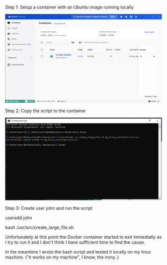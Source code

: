 Step 1: Setup a container with an Ubuntu image running locally

![alt text](container_running.png)

Step 2: Copy the script to the container

![alt text](cp_command.png)

Step 3: Create user john and run the script

useradd john

bash /usr/src/create_large_file.sh

Unfortunately at this point the Docker container started to exit immediatly as I try to run it and I don't think I have sufficient time to find the cause.

In the meantime I wrote the bash script and tested it locally on my linux machine. ("it works on my machine", I know, the irony..)




